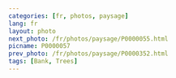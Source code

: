 ```yaml
---
categories: [fr, photos, paysage]
lang: fr
layout: photo
next_photo: /fr/photos/paysage/P0000055.html
picname: P0000057
prev_photo: /fr/photos/paysage/P0000352.html
tags: [Bank, Trees]
---
```

